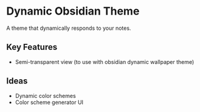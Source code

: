 # Dynamic Obsidian Theme
A theme that dynamically responds to your notes.

## Key Features
- Semi-transparent view (to use with obsidian dynamic wallpaper theme)

## Ideas
- Dynamic color schemes
- Color scheme generator UI
